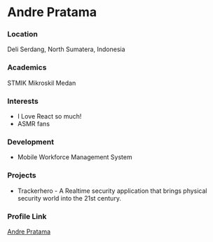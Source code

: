# Andre Pratama

### Location

Deli Serdang, North Sumatera, Indonesia

### Academics

STMIK Mikroskil Medan

### Interests

- I Love React so much!
- ASMR fans

### Development

- Mobile Workforce Management System

### Projects

- Trackerhero - A Realtime security application that brings physical security world into the 21st century.

### Profile Link

[Andre Pratama](https://github.com/andreepratamaa27)
